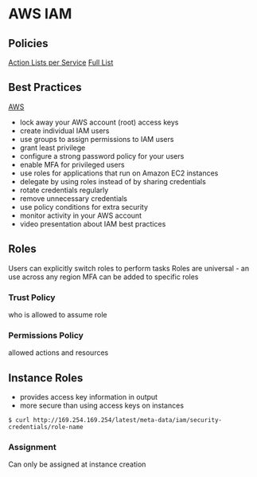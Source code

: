# AWS IAM


## Policies
[Action Lists per Service](http://docs.aws.amazon.com/IAM/latest/UserGuide/reference_policies_actionsconditions.html)
[Full List](https://docs.aws.amazon.com/IAM/latest/UserGuide/reference_policies_actions-resources-contextkeys.html)

## Best Practices
[AWS](http://docs.aws.amazon.com/IAM/latest/UserGuide/best-practices.html)
- lock away your AWS account (root) access keys
- create individual IAM users
- use groups to assign permissions to IAM users
- grant least privilege
- configure a strong password policy for your users
- enable MFA for privileged users
- use roles for applications that run on Amazon EC2 instances
- delegate by using roles instead of by sharing credentials
- rotate credentials regularly
- remove unnecessary credentials
- use policy conditions for extra security
- monitor activity in your AWS account
- video presentation about IAM best practices

## Roles
Users can explicitly switch roles to perform tasks
Roles are universal - an use across any region
MFA can be added to specific roles

### Trust Policy
who is allowed to assume role

### Permissions Policy
allowed actions and resources

## Instance Roles
- provides access key information in output
- more secure than using access keys on instances
```console
$ curl http://169.254.169.254/latest/meta-data/iam/security-credentials/role-name
```

### Assignment
Can only be assigned at instance creation
